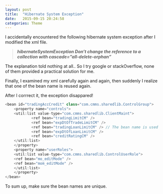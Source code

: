 ```yaml
---
layout: post
title:  "Hibernate System Exception"
date:   2015-09-15 20:24:58
categories: Theme
---
```


I accidentally encountered the following hibernate system exception after I modified the xml file.

> ***hibernateSystemException Don’t change the reference to a collection with cascade=”all-delete-orphan”***

The explanation told nothing at all.. So I try google or stackOverflow, none of them provided a practical solution for me.

Finally, I examined my xml carefully again and again, then suddenly I realize that one of the bean name is reused again.

After I corrrect it, the exception disappared!

```java
<bean id="tradingAccCredit" class="com.cmms.sharedlib.ControlGroup">
    <property name="controls">
    <util:list value-type="com.cmms.sharedlib.ClientMaint">
            <ref bean="tradingLimitCM" />
            <ref bean="expDtOfTradeLimitCM" />
            <ref bean="tradingLoanLimitCM" /> // The bean name is used previously in another xml
            <ref bean="expDtOfLoanLimitCM" />
            <ref bean="creditRatingCM" />
    </util:list>
    </property>
    <property name="userRoles">
    <util:list value-type="com.cmms.sharedlib.ControlUserRole">
    <ref bean="mo_editMode" />
    <ref bean="mom_editMode" />
    </util:list>
    </property>
</bean>
```

To sum up, make sure the bean names are unique.
